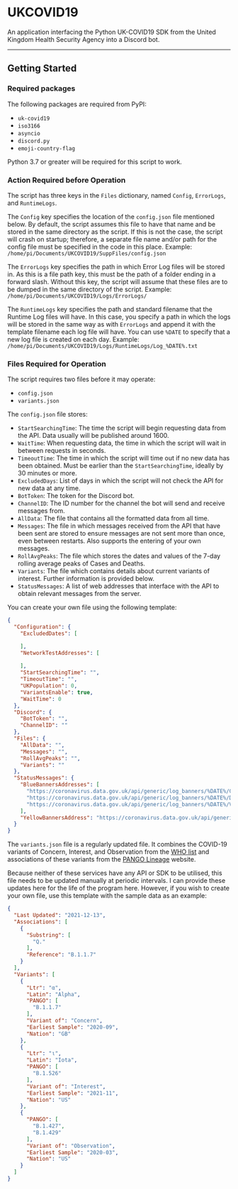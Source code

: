 # UKCOVID19
An application interfacing the Python UK-COVID19 SDK from the United Kingdom Health Security Agency into a Discord bot.

---
## Getting Started
### Required packages
The following packages are required from PyPI:
* `uk-covid19`
* `iso3166`
* `asyncio`
* `discord.py`
* `emoji-country-flag`

Python 3.7 or greater will be required for this script to work.

### Action Required before Operation
The script has three keys in the `Files` dictionary, named `Config`, `ErrorLogs`, and `RuntimeLogs`.

The `Config` key specifies the location of the `config.json` file mentioned below. By default, the script assumes this file to have that name and be stored in the same directory as the script. If this is not the case, the script will crash on startup; therefore, a separate file name and/or path for the config file must be specified in the code in this place. Example: `/home/pi/Documents/UKCOVID19/SuppFiles/config.json`

The `ErrorLogs` key specifies the path in which Error Log files will be stored in. As this is a file path key, this must be the path of a folder ending in a forward slash. Without this key, the script will assume that these files are to be dumped in the same directory of the script. Example: `/home/pi/Documents/UKCOVID19/Logs/ErrorLogs/`

The `RuntimeLogs` key specifies the path and standard filename that the Runtime Log files will have. In this case, you specify a path in which the logs will be stored in the same way as with `ErrorLogs` and append it with the template filename each log file will have. You can use `%DATE` to specify that a new log file is created on each day. Example: `/home/pi/Documents/UKCOVID19/Logs/RuntimeLogs/Log_%DATE%.txt`

### Files Required for Operation
The script requires two files before it may operate:
* `config.json`
* `variants.json`

The `config.json` file stores:
* `StartSearchingTime`: The time the script will begin requesting data from the API. Data usually will be published around 1600.
* `WaitTime`: When requesting data, the time in which the script will wait in between requests in seconds.
* `TimeoutTime`: The time in which the script will time out if no new data has been obtained. Must be earlier than the `StartSearchingTime`, ideally by 30 minutes or more.
* `ExcludedDays`: List of days in which the script will not check the API for new data at any time.
* `BotToken`: The token for the Discord bot.
* `ChannelID`: The ID number for the channel the bot will send and receive messages from.
* `AllData`: The file that contains all the formatted data from all time.
* `Messages`: The file in which messages received from the API that have been sent are stored to ensure messages are not sent more than once, even between restarts. Also supports the entering of your own messages.
* `RollAvgPeaks`: The file which stores the dates and values of the 7-day rolling average peaks of Cases and Deaths.
* `Variants`: The file which contains details about current variants of interest. Further information is provided below.
* `StatusMessages`: A list of web addresses that interface with the API to obtain relevant messages from the server.

You can create your own file using the following template:
```json
{
  "Configuration": {
    "ExcludedDates": [

    ],
    "NetworkTestAddresses": [
      
    ],
    "StartSearchingTime": "",
    "TimeoutTime": "",
    "UKPopulation": 0,
    "VariantsEnable": true,
    "WaitTime": 0
  },
  "Discord": {
    "BotToken": "",
    "ChannelID": ""
  },
  "Files": {
    "AllData": "",
    "Messages": "",
    "RollAvgPeaks": "",
    "Variants": ""
  },
  "StatusMessages": {
    "BlueBannersAddresses": [
      "https://coronavirus.data.gov.uk/api/generic/log_banners/%DATE%/Cases/overview/United%20Kingdom",
      "https://coronavirus.data.gov.uk/api/generic/log_banners/%DATE%/Deaths/overview/United%20Kingdom",
      "https://coronavirus.data.gov.uk/api/generic/log_banners/%DATE%/Vaccinations/overview/United%20Kingdom"
    ],
    "YellowBannersAddress": "https://coronavirus.data.gov.uk/api/generic/announcements"
  }
}
```
The `variants.json` file is a regularly updated file. It combines the COVID-19 variants of Concern, Interest, and Observation from the [WHO list](https://www.who.int/en/activities/tracking-SARS-CoV-2-variants/) and associations of these variants from the [PANGO Lineage](https://cov-lineages.org) website.

Because neither of these services have any API or SDK to be utilised, this file needs to be updated manually at periodic intervals. I can provide these updates here for the life of the program here. However, if you wish to create your own file, use this template with the sample data as an example:
```json
{
  "Last Updated": "2021-12-13",
  "Associations": [
    {
      "Substring": [
        "Q."
      ],
      "Reference": "B.1.1.7"
    }
  ],
  "Variants": [
    {
      "Ltr": "α",
      "Latin": "Alpha",
      "PANGO": [
        "B.1.1.7"
      ],
      "Variant of": "Concern",
      "Earliest Sample": "2020-09",
      "Nation": "GB"
    },
    {
      "Ltr": "ι",
      "Latin": "Iota",
      "PANGO": [
        "B.1.526"
      ],
      "Variant of": "Interest",
      "Earliest Sample": "2021-11",
      "Nation": "US"
    },
    {
      "PANGO": [
        "B.1.427",
        "B.1.429"
      ],
      "Variant of": "Observation",
      "Earliest Sample": "2020-03",
      "Nation": "US"
    }
  ]
}
```

